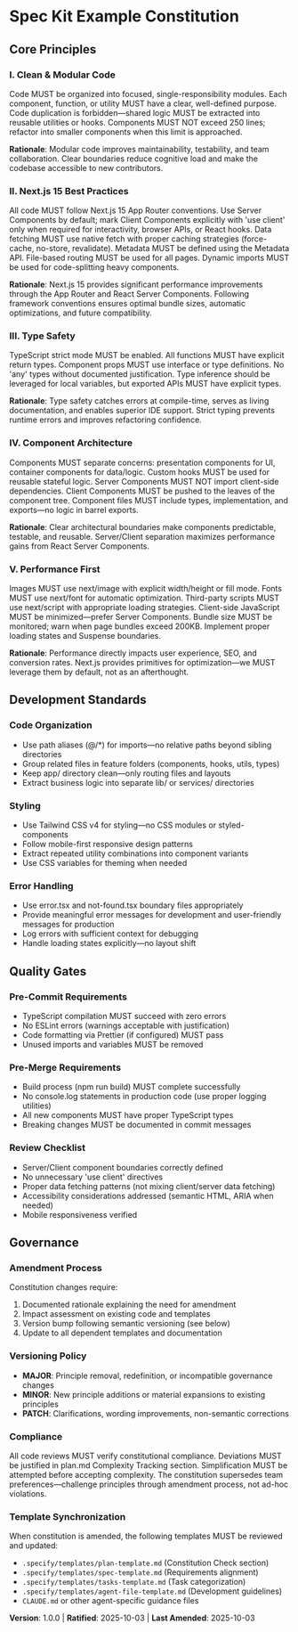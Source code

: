 <!--
Sync Impact Report:
Version: 0.0.0 → 1.0.0
Rationale: Initial constitution creation (MAJOR bump - establishing governance from scratch)

Modified Principles:
- Created: I. Clean & Modular Code
- Created: II. Next.js 15 Best Practices
- Created: III. Type Safety
- Created: IV. Component Architecture
- Created: V. Performance First

Added Sections:
- Core Principles
- Development Standards
- Quality Gates
- Governance

Templates Requiring Updates:
✅ plan-template.md - Constitution Check section references this version
✅ spec-template.md - No conflicts, requirements alignment verified
✅ tasks-template.md - Task categorization aligns with principles
✅ agent-file-template.md - Generic template, no agent-specific references

Follow-up TODOs:
- None (all placeholders resolved)
-->

# Spec Kit Example Constitution

## Core Principles

### I. Clean & Modular Code

Code MUST be organized into focused, single-responsibility modules. Each component, function, or utility MUST have a clear, well-defined purpose. Code duplication is forbidden—shared logic MUST be extracted into reusable utilities or hooks. Components MUST NOT exceed 250 lines; refactor into smaller components when this limit is approached.

**Rationale**: Modular code improves maintainability, testability, and team collaboration. Clear boundaries reduce cognitive load and make the codebase accessible to new contributors.

### II. Next.js 15 Best Practices

All code MUST follow Next.js 15 App Router conventions. Use Server Components by default; mark Client Components explicitly with 'use client' only when required for interactivity, browser APIs, or React hooks. Data fetching MUST use native fetch with proper caching strategies (force-cache, no-store, revalidate). Metadata MUST be defined using the Metadata API. File-based routing MUST be used for all pages. Dynamic imports MUST be used for code-splitting heavy components.

**Rationale**: Next.js 15 provides significant performance improvements through the App Router and React Server Components. Following framework conventions ensures optimal bundle sizes, automatic optimizations, and future compatibility.

### III. Type Safety

TypeScript strict mode MUST be enabled. All functions MUST have explicit return types. Component props MUST use interface or type definitions. No 'any' types without documented justification. Type inference should be leveraged for local variables, but exported APIs MUST have explicit types.

**Rationale**: Type safety catches errors at compile-time, serves as living documentation, and enables superior IDE support. Strict typing prevents runtime errors and improves refactoring confidence.

### IV. Component Architecture

Components MUST separate concerns: presentation components for UI, container components for data/logic. Custom hooks MUST be used for reusable stateful logic. Server Components MUST NOT import client-side dependencies. Client Components MUST be pushed to the leaves of the component tree. Component files MUST include types, implementation, and exports—no logic in barrel exports.

**Rationale**: Clear architectural boundaries make components predictable, testable, and reusable. Server/Client separation maximizes performance gains from React Server Components.

### V. Performance First

Images MUST use next/image with explicit width/height or fill mode. Fonts MUST use next/font for automatic optimization. Third-party scripts MUST use next/script with appropriate loading strategies. Client-side JavaScript MUST be minimized—prefer Server Components. Bundle size MUST be monitored; warn when page bundles exceed 200KB. Implement proper loading states and Suspense boundaries.

**Rationale**: Performance directly impacts user experience, SEO, and conversion rates. Next.js provides primitives for optimization—we MUST leverage them by default, not as an afterthought.

## Development Standards

### Code Organization
- Use path aliases (@/*) for imports—no relative paths beyond sibling directories
- Group related files in feature folders (components, hooks, utils, types)
- Keep app/ directory clean—only routing files and layouts
- Extract business logic into separate lib/ or services/ directories

### Styling
- Use Tailwind CSS v4 for styling—no CSS modules or styled-components
- Follow mobile-first responsive design patterns
- Extract repeated utility combinations into component variants
- Use CSS variables for theming when needed

### Error Handling
- Use error.tsx and not-found.tsx boundary files appropriately
- Provide meaningful error messages for development and user-friendly messages for production
- Log errors with sufficient context for debugging
- Handle loading states explicitly—no layout shift

## Quality Gates

### Pre-Commit Requirements
- TypeScript compilation MUST succeed with zero errors
- No ESLint errors (warnings acceptable with justification)
- Code formatting via Prettier (if configured) MUST pass
- Unused imports and variables MUST be removed

### Pre-Merge Requirements
- Build process (npm run build) MUST complete successfully
- No console.log statements in production code (use proper logging utilities)
- All new components MUST have proper TypeScript types
- Breaking changes MUST be documented in commit messages

### Review Checklist
- Server/Client component boundaries correctly defined
- No unnecessary 'use client' directives
- Proper data fetching patterns (not mixing client/server data fetching)
- Accessibility considerations addressed (semantic HTML, ARIA when needed)
- Mobile responsiveness verified

## Governance

### Amendment Process
Constitution changes require:
1. Documented rationale explaining the need for amendment
2. Impact assessment on existing code and templates
3. Version bump following semantic versioning (see below)
4. Update to all dependent templates and documentation

### Versioning Policy
- **MAJOR**: Principle removal, redefinition, or incompatible governance changes
- **MINOR**: New principle additions or material expansions to existing principles
- **PATCH**: Clarifications, wording improvements, non-semantic corrections

### Compliance
All code reviews MUST verify constitutional compliance. Deviations MUST be justified in plan.md Complexity Tracking section. Simplification MUST be attempted before accepting complexity. The constitution supersedes team preferences—challenge principles through amendment process, not ad-hoc violations.

### Template Synchronization
When constitution is amended, the following templates MUST be reviewed and updated:
- `.specify/templates/plan-template.md` (Constitution Check section)
- `.specify/templates/spec-template.md` (Requirements alignment)
- `.specify/templates/tasks-template.md` (Task categorization)
- `.specify/templates/agent-file-template.md` (Development guidelines)
- `CLAUDE.md` or other agent-specific guidance files

**Version**: 1.0.0 | **Ratified**: 2025-10-03 | **Last Amended**: 2025-10-03
